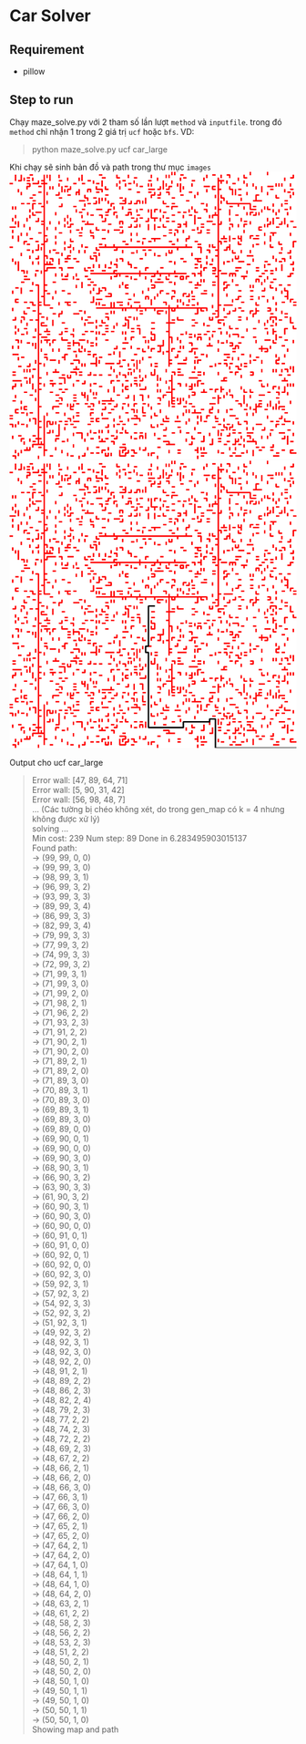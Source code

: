 # Car Solver

## Requirement
* pillow

## Step to run
Chạy maze_solve.py với 2 tham số lần lượt `method` và `inputfile`. trong đó `method` chỉ nhận 1 trong 2 giá trị `ucf` hoặc `bfs`. VD:  
> python maze_solve.py ucf car_large

Khi chạy sẽ sinh bản đồ và path trong thư mục `images`
![](images/env_car_large.png)
![](images/ucf_car_large.png) 

Output cho ucf car_large
> Error wall: [47, 89, 64, 71]  
> Error wall: [5, 90, 31, 42]  
> Error wall: [56, 98, 48, 7]   
> ...  (Các tường bị chéo không xét, do trong gen_map có k = 4 nhưng không được xử lý)  
> solving ...  
> Min cost: 239 Num step: 89 Done in 6.283495903015137  
> Found path:  
> -> (99, 99, 0, 0)  
> -> (99, 99, 3, 0)  
> -> (98, 99, 3, 1)  
> -> (96, 99, 3, 2)  
> -> (93, 99, 3, 3)  
> -> (89, 99, 3, 4)  
> -> (86, 99, 3, 3)  
> -> (82, 99, 3, 4)  
> -> (79, 99, 3, 3)  
> -> (77, 99, 3, 2)  
> -> (74, 99, 3, 3)  
> -> (72, 99, 3, 2)  
> -> (71, 99, 3, 1)  
> -> (71, 99, 3, 0)  
> -> (71, 99, 2, 0)  
> -> (71, 98, 2, 1)  
> -> (71, 96, 2, 2)  
> -> (71, 93, 2, 3)  
> -> (71, 91, 2, 2)  
> -> (71, 90, 2, 1)  
> -> (71, 90, 2, 0)  
> -> (71, 89, 2, 1)  
> -> (71, 89, 2, 0)  
> -> (71, 89, 3, 0)  
> -> (70, 89, 3, 1)  
> -> (70, 89, 3, 0)  
> -> (69, 89, 3, 1)  
> -> (69, 89, 3, 0)  
> -> (69, 89, 0, 0)  
> -> (69, 90, 0, 1)  
> -> (69, 90, 0, 0)  
> -> (69, 90, 3, 0)  
> -> (68, 90, 3, 1)  
> -> (66, 90, 3, 2)  
> -> (63, 90, 3, 3)  
> -> (61, 90, 3, 2)  
> -> (60, 90, 3, 1)  
> -> (60, 90, 3, 0)  
> -> (60, 90, 0, 0)  
> -> (60, 91, 0, 1)  
> -> (60, 91, 0, 0)  
> -> (60, 92, 0, 1)  
> -> (60, 92, 0, 0)  
> -> (60, 92, 3, 0)  
> -> (59, 92, 3, 1)  
> -> (57, 92, 3, 2)  
> -> (54, 92, 3, 3)  
> -> (52, 92, 3, 2)  
> -> (51, 92, 3, 1)  
> -> (49, 92, 3, 2)  
> -> (48, 92, 3, 1)  
> -> (48, 92, 3, 0)  
> -> (48, 92, 2, 0)  
> -> (48, 91, 2, 1)  
> -> (48, 89, 2, 2)  
> -> (48, 86, 2, 3)  
> -> (48, 82, 2, 4)  
> -> (48, 79, 2, 3)  
> -> (48, 77, 2, 2)  
> -> (48, 74, 2, 3)  
> -> (48, 72, 2, 2)  
> -> (48, 69, 2, 3)  
> -> (48, 67, 2, 2)  
> -> (48, 66, 2, 1)  
> -> (48, 66, 2, 0)  
> -> (48, 66, 3, 0)  
> -> (47, 66, 3, 1)  
> -> (47, 66, 3, 0)  
> -> (47, 66, 2, 0)  
> -> (47, 65, 2, 1)  
> -> (47, 65, 2, 0)  
> -> (47, 64, 2, 1)  
> -> (47, 64, 2, 0)  
> -> (47, 64, 1, 0)  
> -> (48, 64, 1, 1)  
> -> (48, 64, 1, 0)  
> -> (48, 64, 2, 0)  
> -> (48, 63, 2, 1)  
> -> (48, 61, 2, 2)  
> -> (48, 58, 2, 3)  
> -> (48, 56, 2, 2)  
> -> (48, 53, 2, 3)  
> -> (48, 51, 2, 2)  
> -> (48, 50, 2, 1)  
> -> (48, 50, 2, 0)  
> -> (48, 50, 1, 0)  
> -> (49, 50, 1, 1)  
> -> (49, 50, 1, 0)  
> -> (50, 50, 1, 1)  
> -> (50, 50, 1, 0)  
> Showing map and path  